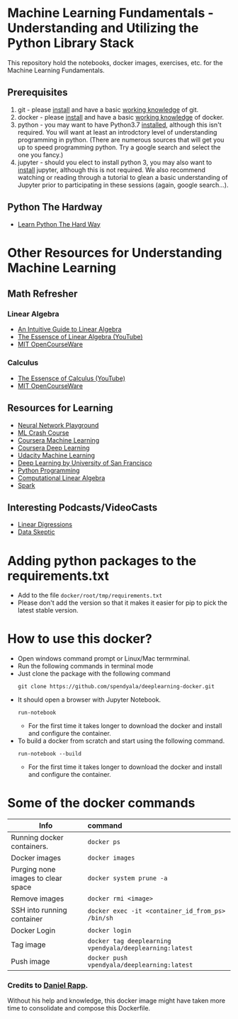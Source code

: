 # Machine Learning Fundamentals - Understanding and Utilizing the Python Library Stack

This repository hold the notebooks, docker images, exercises, etc. for the Machine Learning Fundamentals.

## Prerequisites

1) git - please [install](https://git-scm.com/book/en/v2/Getting-Started-Installing-Git) and have a basic [working knowledge](https://git-scm.com/book/en/v2/Getting-Started-Git-Basics) of git.
2) docker - please [install](https://docs.docker.com/install/) and have a basic [working knowledge](https://docs.docker.com/get-started/) of docker.
3) python - you may want to have Python3.7 [installed](https://www.python.org/downloads/), although this isn't required. You will want at least an introdctory level of understanding programming in python. (There are numerous sources that will get you up to speed programming python. Try a google search and select the one you fancy.)
4) jupyter - should you elect to install python 3, you may also want to [install](http://jupyter.org/install) jupyter, although this is not required. We also recommend watching or reading through a tutorial to glean a basic understanding of Jupyter prior to participating in these sessions (again, google search...).

## Python The Hardway
* [Learn Python The Hard Way](https://learnpythonthehardway.org/python3/)

# Other Resources for Understanding Machine Learning

## Math Refresher

### Linear Algebra
* [An Intuitive Guide to Linear Algebra](https://betterexplained.com/articles/linear-algebra-guide/)
* [The Essensce of Linear Algebra (YouTube)](https://www.youtube.com/playlist?list=PLZHQObOWTQDMsr9K-rj53DwVRMYO3t5Yr)
* [MIT OpenCourseWare](https://ocw.mit.edu/courses/mathematics/18-06-linear-algebra-spring-2010/)

### Calculus
* [The Essensce of Calculus (YouTube)](https://www.youtube.com/playlist?list=PLZHQObOWTQDMsr9K-rj53DwVRMYO3t5Yr)
* [MIT OpenCourseWare](https://ocw.mit.edu/courses/mathematics/18-01sc-single-variable-calculus-fall-2010/)

## Resources for Learning
* [Neural Network Playground](http://playground.tensorflow.org)
* [ML Crash Course](http://developers.google.com/machine-learning/crash-course/ml-intro)
* [Coursera Machine Learning](http://www.coursera.org/learn/machine-learning)
* [Coursera Deep Learning](http://www.coursera.org/specializations/deep-learning)
* [Udacity Machine Learning](https://www.udacity.com/course/intro-to-machine-learning--ud120)
* [Deep Learning by University of San Francisco](https://www.fast.ai/)
* [Python Programming](https://pythonprogramming.net/machine-learning-tutorials/)
* [Computational Linear Algebra](https://www.youtube.com/playlist?list=PLtmWHNX-gukIc92m1K0P6bIOnZb-mg0hY)
* [Spark](https://databricks.com/product/getting-started-guide)

## Interesting Podcasts/VideoCasts
* [Linear Digressions](http://lineardigressions.com/)
* [Data Skeptic](https://dataskeptic.com/)

# Adding python packages to the requirements.txt
- Add to the file `docker/root/tmp/requirements.txt`
- Please don't add the version so that it makes it easier for pip to pick the latest stable version.

# How to use this docker?
- Open windows command prompt or Linux/Mac termrminal.
- Run the following commands in terminal mode
- Just clone the package with the following command
  ```
  git clone https://github.com/spendyala/deeplearning-docker.git
  ```
- It should open a browser with Jupyter Notebook.
  ```
  run-notebook
  ```
  * For the first time it takes longer to download the docker and install and configure the container.
- To build a docker from scratch and start using the following command.
  ```
  run-notebook --build
  ```
  * For the first time it takes longer to download the docker and install and configure the container.



# Some of the docker commands
| Info | command |
| ------------- |:-------------|
| Running docker containers.      | `docker ps` |
| Docker images      | `docker images` |
| Purging none images to clear space | `docker system prune -a` |
| Remove images | `docker rmi <image>` |
| SSH into running container | `docker exec -it <container_id_from_ps> /bin/sh` |
| Docker Login | `docker login`|
| Tag image | `docker tag deeplearning vpendyala/deeplearning:latest`|
| Push image | `docker push vpendyala/deeplearning:latest`|



### Credits to [Daniel Rapp](https://github.com/rappdw).
Without his help and knowledge, this docker image might have taken more time to consolidate and compose this Dockerfile.
